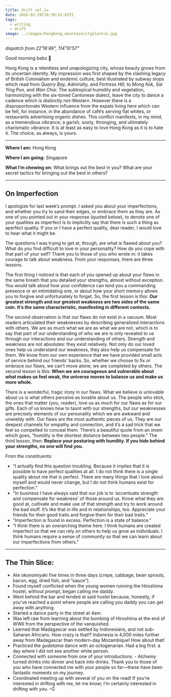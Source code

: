 ```yaml
---
title: drift vol.iv
date: 2016-02-28T18:39:53.637Z
tags:
  - writing
  - drift
image: ../images/hongkong_mountaincityplantco.jpg
---
```


_dispatch from 22˚16'46", 114˚10'57"_

Good morning bebs 🌹

Hong Kong is a relentless and unapologizing city, whose beauty grows from its uncertain identity. My impression was first shaped by the clashing legacy of British Colonialism and endemic culture, best illustrated by subway stops which read from _Quarry Bay, Admiralty,_ and _Fortress Hill,_ to _Mong Kok, Sai Ying Pun,_ and _Wan Chai._ The subtropical humidity and vegetation, harmonizing with the six-toned Cantonese dialect, leave the city to dance a cadence which is distinctly not-Western. However there is a disproportionate Western influence from the expats living here which can be felt, for instance, in the abundance of café’s serving flat whites, or restaurants advertising organic dishes. This conflict manifests, in my mind, as a tremendous vibrance; a garish, sooty, thronging, and ultimately charismatic vibrance. It is at least as easy to love Hong Kong as it is to hate it. The choice, as always, is yours.

---

**Where I am:** Hong Kong

**Where I am going:** Singapore

**What I’m chewing on:** What brings out the best in you? What are your secret tactics for bringing out the best in others?

---

## On Imperfection

I apologize for last week’s prompt. I asked you about your imperfections, and whether you try to sand their edges, or embrace them as they are. As one of you pointed out in your response (quoted below), to denote one of your qualities as imperfect is to implicitly say that there is such a thing as aperfect quality. If you or I have a perfect quality, dear reader, I would love to hear what it might be.

The questions I was trying to get at, though, are what is flawed about you? What do you find difficult to love in your personality? How do you cope with that part of your self? Thank you to those of you who wrote in: it takes courage to talk about weakness. From your responses, there are three lessons.

The first thing I noticed is that each of you opened up about your flaws in the same breath that you detailed your strengths, almost without exception. You would talk about how your confidence can lend you a commanding presence or an intimidating one, or about how your short memory allows you to forgive and unfortunately to forget. So, the first lesson is this: **Our greatest strength and our greatest weakness are two sides of the same coin. It’s the same characteristic, manifesting in different contexts.**

The second observation is that our flaws do not exist in a vacuum. Most readers articulated their weaknesses by describing generalized interactions with others. We are as much what we are as what we are not, which is to say that part of our understanding of who we are is only revealed to us through our interactions and our understanding of others. Strength and weakness are not absolutes: they exist relatively. Not only do our loved ones help us understand our weakness, they also help us compensate for them. We know from our own experience that we have provided small acts of service behind our friends’ backs. So, whether we choose to fix or embrace our flaws, we can’t move alone; we are completed by others. The second lesson is this: **When we are courageous and vulnerable about what makes us feel weak, the universe moves to balance us and make us more whole.**

There is a wonderful, tragic irony in our flaws. What we believe is unlovable about us is what others perceive as lovable about us. The people who stick, the ones that matter (you, reader), love us as much for our flaws as for our gifts. Each of us knows how to taunt with our strengths, but our weaknesses are precisely elements of our personality which we are awkward and unwieldy with. Our flaws are the most authentic pieces of us. They are our deepest channels for empathy and connection, and it’s a sad trick that we feel so compelled to conceal them. There’s a beautiful quote from an _imam_ which goes, “humility is the shortest distance between two people.” The third lesson, then: **Replace your posturing with humility. If you hide behind your strengths, no one will find you.**

From the constituents:

- “I actually find this question troubling. Because it implies that it is possible to have perfect qualities at all. I do not think there is a single quality about me that is perfect. There are many things that I love about myself and would never change, but I do not think humans exist for perfection.”
- “In business I have always said that our job is to ‘accentuate strength and compensate for weakness’ of those around us. Know what they are good at, cultivate and make use of that strength and try to work around the bad stuff. It’s like that in life and in relationships, too. Appreciate your friends for their good traits and forgive them for their bad traits.”
- “Imperfection is found in excess. Perfection is a state of balance.”
- “I think there is an overarching theme here. I think humans are created imperfect so that we can rely on others to help us grow as individuals. I think humans require a sense of community so that we can learn about our imperfections from others.”

---

## The Thin Slice:

- Ate okonomiyaki five times in three days (crepe, cabbage, bean sprouts, bacon, egg, dried fish, and “sauce”).
- Found myself conflicted when the young women running the Hiroshima hostel, without prompt, began calling me daddy.
- Went behind the bar and tended at said hostel because, honestly, if you’ve reached a point where people are calling you daddy you can get away with anything.
- Started a dance party in the street at 4am.
- Was left raw from learning about the bombing of Hiroshima at the end of WWII from the perspective of the vanquished.
- Learned that Madagascar was settled by Indonesians, and not sub-Saharan Africans. How crazy is that!? Indonesia is 4,000 miles further away from Madagascar than modern-day Mozambique! How about that!
- Practiced the _gudetama_ dance with an octogenarian.
  Had a big first: a day where I did not see another white person.
- Connected with someone from one of your introductions. - Alchemy turned drinks into dinner and back into drinks. Thank you to those of you who have connected me with your people so far—these have been fantastic moments on my journey.
- Coordinated meeting up with several of you on the road! If you’re interested in drifting with me, let me know; I’m certainly interested in drifting with _you_. –G
